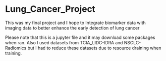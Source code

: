 # Lung_Cancer_Project
This was my final project and I hope to Integrate biomarker data with imaging data to better enhance the early detection of lung cancer

Please note that this is a jupyter file and it may download some packages when ran. Also I used datasets from TCIA_LIDC-IDRA and NSCLC-Radiomics but I had to reduce these datasets due to resource draining when training. 


